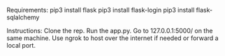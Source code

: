 Requirements:
pip3 install flask
pip3 install flask-login
pip3 install flask-sqlalchemy

Instructions:
Clone the rep.
Run the app.py.
Go to 127.0.0.1:5000/ on the same machine.
Use ngrok to host over the internet if needed or forward a local port.
